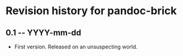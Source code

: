# Revision history for pandoc-brick

## 0.1 -- YYYY-mm-dd

* First version. Released on an unsuspecting world.
